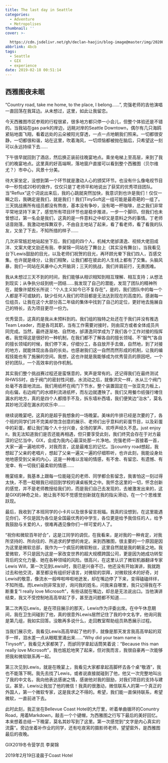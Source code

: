 ```yaml
---
title: The last day in Seattle
categories:
  - Adventure
  - Metropolises
thumbnail: ''
cover: >-

  https://cdn.jsdelivr.net/gh/declan-haojin/blog-image@master/img/20200615011416.png
abbrlink: 4bcb
tags:
  - Seattle
  - GIX
  - experience
date: 2019-02-18 00:51:14
---
```


## 西雅图夜未眠

“Country road, take me home, to the place, I belong……”, 完强老师的吉他演唱一直回荡在我耳边。从未想过，这里，如此让我留恋。

今天西雅图市区参观的行程很紧，很多地方都只停一小会儿，但整个体验还是不错的。当我站在gas park的岸边，远眺对岸的Seattle Downtown，偶尔有几只海鸥紧贴地面飞翔，看着远处的云朵被阳光穿透，一点一点地朝我们照来。一切都很安静，一切都很和谐，站在这里，吹着海风，一切烦恼都被抛在脑后，只希望这一刻可以永远持续下去……

下午很早就回到了酒店，然后换正装前往晚宴地点。乘坐电梯上至高层，来到了我们的晚宴地点。这里真的好高端啊，落地窗户直接可以看到整个西雅图（贝尔维尤？）市中心，风景十分美。

待大家坐定，没想到第一个环节就是激动人心的颁奖环节。也没有什么像电视节目中一秒剪成20秒的做作，仅仅只是丁老师平和地说出了获奖的优秀项目团队。当“Reflux”这个词说出来后，我的心跳就突然加快，我意识到也许是我们！仅仅一瞬之后，我确定是我们，就是我们！我们TinySoft这一组可能是最奇葩的一组了。三天挑战赛所有组员都没有熬夜，基本没有争吵，没有喝一杯咖啡，总之我们非常平常地坚持下来了，感觉所有项目环节也是稳步推进，一步一个脚印。但我们也未曾想过，第一名会是我们，这真的是一件意料之中却又是意料之外的事情。丁老师话音刚落，我激动地挥舞双手，不由自主地站了起来，看了看老师，看了看我的队友，又坐了下去，不知所措的样子……

几次非常尴尬地站起坐下后，我们组的四个人，机械大佬邰潇逸、视频大佬田成洋、文案大佬文劼还有我、李昊锦一同站在了舞台上（其实没有舞台）。当我看见台下Lewis鼓励的目光，以及老师们祝贺的目光，再环顾光晕下我们四人，百感交集。也许就是缘分，让我们相聚，让我们都在彼此的人生线上都有了交集。头脑风暴，我们一同站在风暴中心大开脑洞；三天的挑战，我们并肩前行，无畏困难。

我从未想过三天不到的时间，我们能够从相识相知到相互理解、相互支持；从想法到现实；从争执分歧到统一团结……我发现了自己的潜能，发现了团队的精神所在，就像许斌校长所说：“个人主义如今已不复存在”，是的，我们团队中的每一个人都是不可或缺的，缺少任何人我们的项目都是无法达到现在的高度的。感谢每一位组员，让我在这个大部分高二年级的集体中找到了自己的定位，更好地去施展自己的特长，去为项目更尽一份力。

优秀营员，这真的是我从未预料到的。我们组的独特之处还在于我们并没有推选Team Leader，而是各司其职，当有工作需要对接时，则由双方或者全体成员共同完成。当然，最终逐渐地、自然地，邰潇逸同学成为了我们各个工作对接的指挥者。我觉得这是很好的一种机制，在我们都不了解各自的擅长领域、不“服气”各自的擅长领域的时候，我们停下来，仔细分工，各自放开手去做，自然地，到了对接的地方，就能体现出各自的长处。也感谢我们这一自然而然形成的机制，让我的编程技能也有了施展的空间。我想，这也许就是我能够成为优秀营员的原因吧，一个好的团队，一个高效率的协作机制。

其实我们整个挑战赛过程还是蛮惬意的，笑声是常有的。还记得我们在最终测试RHWSS时，由于阀门的密封性问题，水流动之后，就像洪灾一样，水从三个阀门处毫不吝啬地流出。我们用纸杯在阀门下节水，整个装置固定在一张亚克力板上，向右偏，右边阀门的水顺利流进纸杯，而左边就遭殃了。我们又用餐巾纸强行堵住漏水的地方，真的是四个人都措手不及，拆东墙补西墙，我们便笑边“治水”，莫名其妙地沉浸在漏水的欢乐中……

继续说晚宴吧，这真的是超乎我想象的一场晚宴。美味的牛排已经是次要的了，各个班的同学们并不完美却饱含创意的展示、老师们出乎意料的彩蛋节目，以及彩蛋中的彩蛋，都让我们每个人十分兴奋，全场的掌声、欢呼声经久不息。just enjoy it，我无法知道我们是否还能再相遇，但只要享受此刻，我们终究会存在于对方最深的记忆当中，GIX，会成为我内心最深处那一片净地。完强老师一首接着一首，大家一遍一遍地欢呼，对我而言，这是最难忘的记忆。当country road想起，我想起了父亲的老唱片，想起了父亲一遍又一遍的仔细聆听，也许此刻，我能设身处地地感受到父亲的内心，这是一种难以言喻的情感，有不舍、有留恋、有遗憾、有宠幸、有一切我们最柔软的情感……

晚宴结束，我基本上跟每一位能碰见的老师、同学都合影留念，我害怕这一刻过得太快，不愿一眨眼我已经回到学校的课桌板凳之中。我怀念这里的一切，怀念创新的感觉，并不是老师教授给我们的，而是我们自己去发现的，去被激发出来的，这是GIX的神奇之处，她让我不知不觉感觉创新就在我的指尖滑动，在一个个思维里跃现。

最后，我收到了本班同学的小卡片以及很多留言祝福。我真的没想到，在这里能遇见你们，不仅是因为各位是全国最优秀的中学生，各位更是给予我信任的人，给予我鼓励与关爱的人，很难再遇见像你们一样可爱的人了。

“祝你和微软百年好合”，这是江同学的调侃，在我看来，是对我的一种肯定，对我所坚持的、所向往的、所追求的梦想的肯定。来到西雅图，很主要的一个原因是因为这里是微软总部，我作为一个疯狂的微软粉丝，这里自然就是我的朝圣之地。我爱微软，不只是因为这是一家改变世界的超大规模跨国公司，更是因为她成功转型背后的文化力量、她在各种领域的风险。很高兴，在这里认识了微软机器翻译专家Lewis Will，第一次见到Lewis时，我已是兴奋不已，他还没有开始演讲，我就跑过去和他交流，甚至都没有组织好语言，对微软的崇拜，对微软技术的好奇，对Lewis的敬意，像流水一般哗啦哗啦地迸发，却在嘴边停了下来，变得磕磕绊绊，不知所措。而Lewis则非常友好，询问我的姓名，问我来自哪里，我只记得我在不断重复“I really love Microsoft”，有些话就在嘴边，却总是无法说出口。当他演讲结束，我又不受控制地高高举起了手，甚至连问题都不知道……

第二次再见Lewis，是在项目展示的那天，Lewis作为评委出席。在中午休息期间，我在卫生间碰到了他，真的很意外Lewis居然记住了我的中文名字，他询问我是第几组，我如实回答。没敢再多说什么，走回教室帮助组员熟悉展示过程。

当我们展示完，我看见Lewis高高举起了他的手，就像是那天发言我高高举起的双手一样，泪水差一点从眼眶里涌出来……“Why did your team name is Tinysoft”，我看见大家都笑了，而邰同学拿起话筒笑着说：“Because this man really love Microsoft”，我也尴尬地笑了起来，但对我而言，我很自豪再一次能够把我和微软联系再一起。

第三次见到Lewis，就是在晚宴上，我看见大家都拿起高脚杯去各个桌“敬酒”，我也不能落下啊。我先去找了Lewis，或者说直接就碰到了他，他又一次完整地叫出了我的中文名，我向他表达感谢之情，感谢他对我的鼓励，对我们项目的支持与建议。甚至，Lewis让我加了他的微信！我真的很激动，微信联系人的第一个真正的外国人，第一个微软专家，这是我求之不得的。希望，我们能一直保持联系，希望微软，一直前进下去。

此时此刻，我正坐在Bellevue Coast Hotel的大厅里，听着单曲循环的Conuntry Road，用着Markdown，敲击一个个键帽，为西雅图之行写下最后的美好回忆。本来想着总结一下晚宴，莫名其妙写到了这里。第一次感觉到“文字是内心真实的流露”。旁边坐着补作业的同学，还有吃夜宵的摄影师老师，望望窗外，是西雅图最后的夜晚。

GIX2019冬令营学员 李昊锦

2019年2月19日凌晨于Coast Hotel